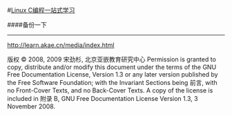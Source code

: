 #[Linux C编程一站式学习](http://light4.github.com/Linux-C/)

####备份一下

---
http://learn.akae.cn/media/index.html

版权 © 2008, 2009 宋劲杉, 北京亚嵌教育研究中心
Permission is granted to copy, distribute and/or modify this document under the terms of the GNU Free Documentation License, Version 1.3 or any later version published by the Free Software Foundation; with the Invariant Sections being 前言, with no Front-Cover Texts, and no Back-Cover Texts. A copy of the license is included in 附录 B, GNU Free Documentation License Version 1.3, 3 November 2008.
